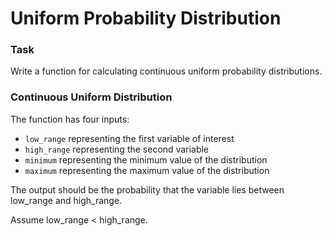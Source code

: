 # Uniform Probability Distribution

### Task

Write a function for calculating continuous uniform probability distributions.

### Continuous Uniform Distribution

The function has four inputs:
* `low_range` representing the first variable of interest
* `high_range` representing the second variable
* `minimum` representing the minimum value of the distribution
* `maximum` representing the maximum value of the distribution

The output should be the probability that the variable lies between low_range and high_range.

Assume low_range < high_range.

